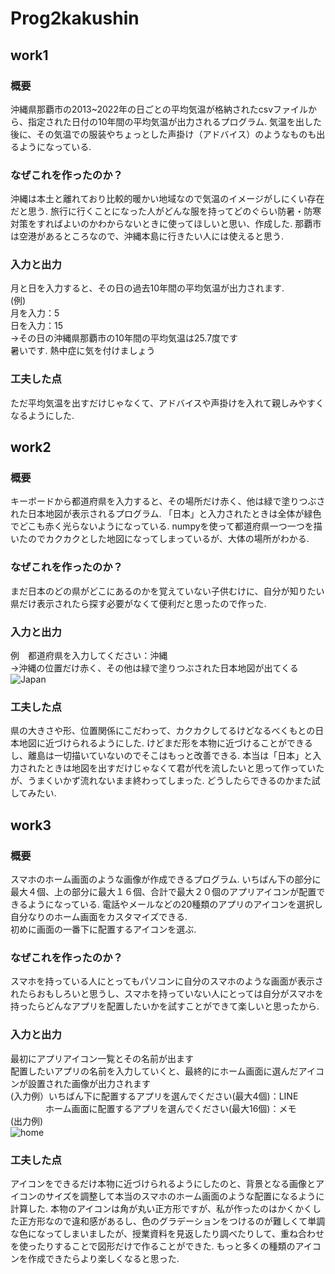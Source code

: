 # Prog2kakushin

## work1
### 概要  
沖縄県那覇市の2013~2022年の日ごとの平均気温が格納されたcsvファイルから、指定された日付の10年間の平均気温が出力されるプログラム. 
気温を出した後に、その気温での服装やちょっとした声掛け（アドバイス）のようなものも出るようになっている.

### なぜこれを作ったのか？  
沖縄は本土と離れており比較的暖かい地域なので気温のイメージがしにくい存在だと思う. 旅行に行くことになった人がどんな服を持ってどのぐらい防暑・防寒対策をすればよいのかわからないときに使ってほしいと思い、作成した. 那覇市は空港があるところなので、沖縄本島に行きたい人には使えると思う.

### 入力と出力  
月と日を入力すると、その日の過去10年間の平均気温が出力されます.  
(例)  
月を入力：5  
日を入力：15  
→その日の沖縄県那覇市の10年間の平均気温は25.7度です  
暑いです. 熱中症に気を付けましょう

### 工夫した点  
ただ平均気温を出すだけじゃなくて、アドバイスや声掛けを入れて親しみやすくなるようにした.


## work2
### 概要  
キーボードから都道府県を入力すると、その場所だけ赤く、他は緑で塗りつぶされた日本地図が表示されるプログラム.
「日本」と入力されたときは全体が緑色でどこも赤く光らないようになっている. numpyを使って都道府県一つ一つを描いたのでカクカクとした地図になってしまっているが、大体の場所がわかる.

### なぜこれを作ったのか？  
まだ日本のどの県がどこにあるのかを覚えていない子供むけに、自分が知りたい県だけ表示されたら探す必要がなくて便利だと思ったので作った.

### 入力と出力  
例　都道府県を入力してください：沖縄  
→沖縄の位置だけ赤く、その他は緑で塗りつぶされた日本地図が出てくる  
![Japan](https://github.com/Long-Bell/Prog2kakushin/assets/153506301/679b1204-a2b5-4d57-a2ba-ac8bb4fb4719)


### 工夫した点  
県の大きさや形、位置関係にこだわって、カクカクしてるけどなるべくもとの日本地図に近づけられるようにした. けどまだ形を本物に近づけることができるし、離島は一切描いていないのでそこはもっと改善できる. 本当は「日本」と入力されたときは地図を出すだけじゃなくて君が代を流したいと思って作っていたが、うまくいかず流れないまま終わってしまった. どうしたらできるのかまた試してみたい.



## work3
### 概要  
スマホのホーム画面のような画像が作成できるプログラム. いちばん下の部分に最大４個、上の部分に最大１６個、合計で最大２０個のアプリアイコンが配置できるようになっている. 電話やメールなどの20種類のアプリのアイコンを選択し自分なりのホーム画面をカスタマイズできる.  
初めに画面の一番下に配置するアイコンを選ぶ. 
   
### なぜこれを作ったのか？  
   スマホを持っている人にとってもパソコンに自分のスマホのような画面が表示されたらおもしろいと思うし、スマホを持っていない人にとっては自分がスマホを持ったらどんなアプリを配置したいかを試すことができて楽しいと思ったから.

### 入力と出力　　
最初にアプリアイコン一覧とその名前が出ます  
配置したいアプリの名前を入力していくと、最終的にホーム画面に選んだアイコンが設置された画像が出力されます  
(入力例）いちばん下に配置するアプリを選んでください(最大4個)：LINE  
 　　　　ホーム画面に配置するアプリを選んでください(最大16個)：メモ  
(出力例)  
        ![home](https://github.com/Long-Bell/Prog2kakushin/assets/153506301/8dbe7cb3-cd8b-4dc1-990f-04172a195ad9)


### 工夫した点　　
アイコンをできるだけ本物に近づけられるようにしたのと、背景となる画像とアイコンのサイズを調整して本当のスマホのホーム画面のような配置になるように計算した. 本物のアイコンは角が丸い正方形ですが、私が作ったのはかくかくした正方形なので違和感があるし、色のグラデーションをつけるのが難しくて単調な色になってしまいましたが、授業資料を見返したり調べたりして、重ね合わせを使ったりすることで図形だけで作ることができた. もっと多くの種類のアイコンを作成できたらより楽しくなると思った. 
